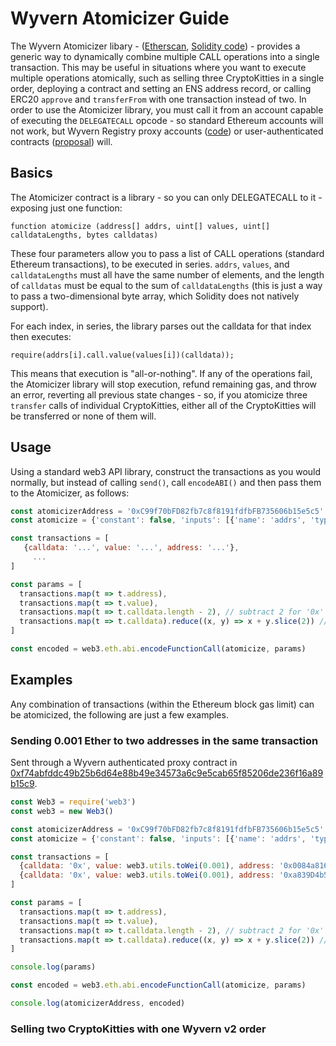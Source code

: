 <!-- TITLE: Atomicizer Guide -->
<!-- SUBTITLE: How to use the Wyvern Atomicizer library contract to combine multiple operations into a single transaction -->

# Wyvern Atomicizer Guide

The Wyvern Atomicizer libary - ([Etherscan](https://etherscan.io/address/wyvernatomicizer.eth), [Solidity code](https://github.com/ProjectWyvern/wyvern-ethereum/blob/master/contracts/WyvernAtomicizer.sol)) - provides a generic way to dynamically combine multiple CALL operations into a single transaction. This may be useful in situations where you want to execute multiple operations atomically, such as selling three CryptoKitties in a single order, deploying a contract and setting an ENS address record, or calling ERC20 `approve` and `transferFrom` with one transaction instead of two. In order to use the Atomicizer library, you must call it from an account capable of executing the `DELEGATECALL` opcode - so standard Ethereum accounts will not work, but Wyvern Registry proxy accounts ([code](https://github.com/ProjectWyvern/wyvern-ethereum/blob/master/contracts/registry/AuthenticatedProxy.sol)) or user-authenticated contracts ([proposal](https://ethereum-magicians.org/t/erc-1077-and-erc-1078-the-magic-of-executable-signed-messages-to-login-and-do-actions/351/9?u=cwgoes)) will.

## Basics

The Atomicizer contract is a library - so you can only DELEGATECALL to it - exposing just one function:

```solidity
function atomicize (address[] addrs, uint[] values, uint[] calldataLengths, bytes calldatas)
```

These four parameters allow you to pass a list of CALL operations (standard Ethereum transactions), to be executed in series. `addrs`, `values`, and `calldataLengths` must all have the same number of elements, and the length of `calldatas` must be equal to the sum of `calldataLengths` (this is just a way to pass a two-dimensional byte array, which Solidity does not natively support).

For each index, in series, the library parses out the calldata for that index then executes:

```solidity
require(addrs[i].call.value(values[i])(calldata));
```

This means that execution is "all-or-nothing". If any of the operations fail, the Atomicizer library will stop execution, refund remaining gas, and throw an error, reverting all previous state changes - so, if you atomicize three `transfer` calls of individual CryptoKitties, either all of the CryptoKitties will be transferred or none of them will.

## Usage

Using a standard web3 API library, construct the transactions as you would normally, but instead of calling `send()`, call `encodeABI()` and then pass them to the Atomicizer, as follows:

```javascript
const atomicizerAddress = '0xC99f70bFD82fb7c8f8191fdfbFB735606b15e5c5' // wyvernatomicizer.eth
const atomicize = {'constant': false, 'inputs': [{'name': 'addrs', 'type': 'address[]'}, {'name': 'values', 'type': 'uint256[]'}, {'name': 'calldataLengths', 'type': 'uint256[]'}, {'name': 'calldatas', 'type': 'bytes'}], 'name': 'atomicize', 'outputs': [], 'payable': false, 'stateMutability': 'nonpayable', 'type': 'function'}

const transactions = [
   {calldata: '...', value: '...', address: '...'},
	 ...
]

const params = [
  transactions.map(t => t.address),
  transactions.map(t => t.value),
  transactions.map(t => t.calldata.length - 2), // subtract 2 for '0x'
  transactions.map(t => t.calldata).reduce((x, y) => x + y.slice(2)) // cut off the '0x'
]

const encoded = web3.eth.abi.encodeFunctionCall(atomicize, params)
```

## Examples

Any combination of transactions (within the Ethereum block gas limit) can be atomicized, the following are just a few examples.

### Sending 0.001 Ether to two addresses in the same transaction

Sent through a Wyvern authenticated proxy contract in [0xf74abfddc49b25b6d64e88b49e34573a6c9e5cab65f85206de236f16a89b15c9](https://etherscan.io/tx/0xf74abfddc49b25b6d64e88b49e34573a6c9e5cab65f85206de236f16a89b15c9).

```javascript
const Web3 = require('web3')
const web3 = new Web3()

const atomicizerAddress = '0xC99f70bFD82fb7c8f8191fdfbFB735606b15e5c5' // wyvernatomicizer.eth
const atomicize = {'constant': false, 'inputs': [{'name': 'addrs', 'type': 'address[]'}, {'name': 'values', 'type': 'uint256[]'}, {'name': 'calldataLengths', 'type': 'uint256[]'}, {'name': 'calldatas', 'type': 'bytes'}], 'name': 'atomicize', 'outputs': [], 'payable': false, 'stateMutability': 'nonpayable', 'type': 'function'}

const transactions = [
  {calldata: '0x', value: web3.utils.toWei(0.001), address: '0x0084a81668b9a978416abeb88bc1572816cc7cac'}, // send 0.001 Ether to 0x0084a81668b9a978416abeb88bc1572816cc7cac
  {calldata: '0x', value: web3.utils.toWei(0.001), address: '0xa839D4b5A36265795EbA6894651a8aF3d0aE2e68'}  // send 0.001 Ether to 0xa839D4b5A36265795EbA6894651a8aF3d0aE2e68
]

const params = [
  transactions.map(t => t.address),
  transactions.map(t => t.value),
  transactions.map(t => t.calldata.length - 2), // subtract 2 for '0x'
  transactions.map(t => t.calldata).reduce((x, y) => x + y.slice(2)) // cut off the '0x'
]

console.log(params)

const encoded = web3.eth.abi.encodeFunctionCall(atomicize, params)

console.log(atomicizerAddress, encoded)
```

### Selling two CryptoKitties with one Wyvern v2 order